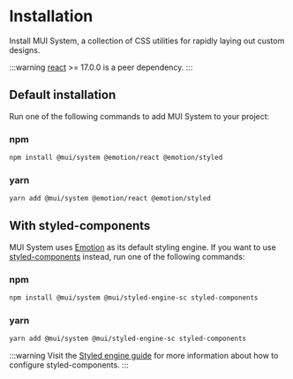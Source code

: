 # Installation

<p class="description">Install MUI System, a collection of CSS utilities for rapidly laying out custom designs.</p>

<!-- #react-peer-version -->

:::warning
[react](https://www.npmjs.com/package/react) >= 17.0.0 is a peer dependency.
:::

## Default installation

Run one of the following commands to add MUI System to your project:

### npm

```sh
npm install @mui/system @emotion/react @emotion/styled
```

### yarn

```sh
yarn add @mui/system @emotion/react @emotion/styled
```

## With styled-components

MUI System uses [Emotion](https://emotion.sh/) as its default styling engine.
If you want to use [styled-components](https://styled-components.com/) instead, run one of the following commands:

### npm

```sh
npm install @mui/system @mui/styled-engine-sc styled-components
```

### yarn

```sh
yarn add @mui/system @mui/styled-engine-sc styled-components
```

:::warning
Visit the [Styled engine guide](/material-ui/guides/styled-engine/) for more information about how to configure styled-components.
:::

